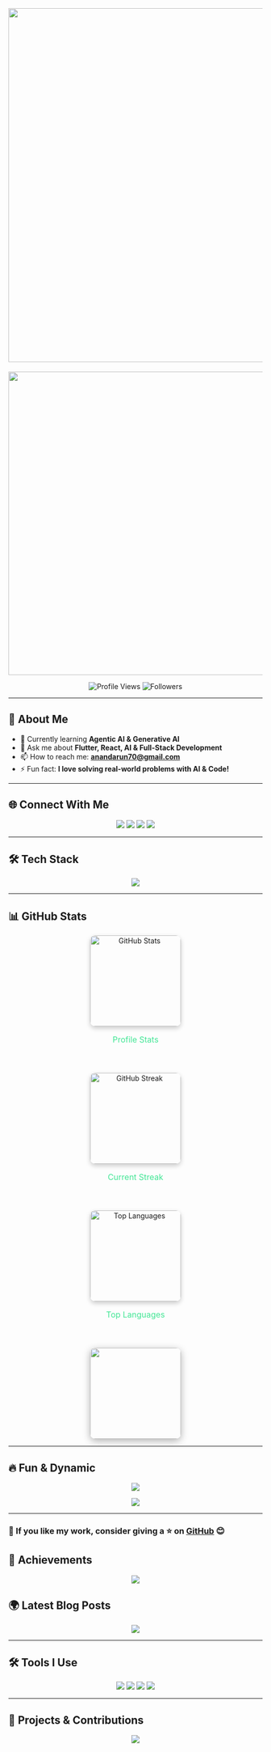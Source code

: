 <!-- Modern GitHub Profile ReadMe -->

<h1 align="center">
    <img style="margin-top: 20px;" src="https://readme-typing-svg.herokuapp.com?font=Fira+Code&weight=600&size=28&pause=1000&color=42E695&center=true&width=600&height=45&lines=Hi+%F0%9F%91%8B%2C+I'm+Arun+Kumar;A+Passionate+App+%26+Web+Developer;Specializing+in+Flutter+%26+React" width="700" />
</h1>

<!-- Animated Hero Section -->
<p align="center">
    <img src="https://camo.githubusercontent.com/4d9f5ecceb711eec6e2018f38a5677dc657c9738d4a65ba3b928c41c0a45b439/68747470733a2f2f6d69726f2e6d656469756d2e636f6d2f6d61782f313336302f302a37513379765349765f7430696f4a2d5a2e676966" width="600" />
</p>

<!-- Profile Views & Status -->
<p align="center">
    <img src="https://komarev.com/ghpvc/?username=arun2github&label=Profile+views&color=42E695&style=flat" alt="Profile Views" />
    <img src="https://img.shields.io/github/followers/arun2github?label=Followers&style=social" alt="Followers" />
</p>

---

## 🚀 About Me  
- 🌱 Currently learning **Agentic AI & Generative AI**
- 💬 Ask me about **Flutter, React, AI & Full-Stack Development**
- 📫 How to reach me: **[anandarun70@gmail.com](mailto:anandarun70@gmail.com)**
- ⚡ Fun fact: **I love solving real-world problems with AI & Code!**

---

## 🌐 Connect With Me  
<p align="center">
    <a href="https://www.linkedin.com/in/imarunjnv/" target="_blank"><img src="https://img.shields.io/badge/LinkedIn-%230077B5.svg?style=for-the-badge&logo=linkedin&logoColor=white"/></a>
    <a href="https://www.facebook.com/arun.disambiguation" target="_blank"><img src="https://img.shields.io/badge/Facebook-%231877F2.svg?style=for-the-badge&logo=facebook&logoColor=white"/></a>
    <a href="https://www.instagram.com/infamous_fluky/" target="_blank"><img src="https://img.shields.io/badge/Instagram-%23E4405F.svg?style=for-the-badge&logo=instagram&logoColor=white"/></a>
    <a href="mailto:anandarun70@gmail.com"><img src="https://img.shields.io/badge/Email-%23D14836.svg?style=for-the-badge&logo=gmail&logoColor=white"/></a>
</p>

---

## 🛠 Tech Stack  
<p align="center">
    <img src="https://skillicons.dev/icons?i=flutter,react,js,nodejs,tailwind,css,html,redux,firebase,git,linux,mysql,postman,ruby,rails" />
</p>

---

## 📊 GitHub Stats  

 


<div align="center">
  <div style="display: flex; gap: 40px; flex-wrap: wrap; justify-content: center;">
    <div style="flex: 1 1 300px; text-align: center;">
      <img height="180px" width="auto" src="https://github-readme-stats.vercel.app/api?username=arun2github&show_icons=true&theme=radical&hide_border=true" alt="GitHub Stats" style="box-shadow: 0 4px 10px rgba(0, 0, 0, 0.2); border-radius: 10px;" />
      <p style="font-size: 16px; color: #42E695;">Profile Stats</p>
    </div>
    
<div style="flex: 1 1 300px; text-align: center;">
      <img height="180px" width="auto" src="https://github-readme-streak-stats.herokuapp.com?user=arun2github&theme=radical&hide_border=true" alt="GitHub Streak" style="box-shadow: 0 4px 10px rgba(0, 0, 0, 0.2); border-radius: 10px;" />
      <p style="font-size: 16px; color: #42E695;">Current Streak</p>
    </div>

<div style="flex: 1 1 300px; text-align: center;">
      <img height="180px" width="auto" src="https://github-readme-stats.vercel.app/api/top-langs/?username=arun2github&layout=compact&theme=radical&hide_border=true" alt="Top Languages" style="box-shadow: 0 4px 10px rgba(0, 0, 0, 0.2); border-radius: 10px;" />
      <p style="font-size: 16px; color: #42E695;">Top Languages</p>
    </div>
    
  </div>
  
  <div style="margin-top: 40px;">
    <img height="180px" width="auto" src="https://github-profile-summary-cards.vercel.app/api/cards/profile-details?username=arun2github&theme=radical" style="box-shadow: 0 4px 15px rgba(0, 0, 0, 0.3); border-radius: 10px;" />
  </div>
</div>

---

## 🔥 Fun & Dynamic  
<p align="center">
    <img src="https://github-profile-trophy.vercel.app/?username=arun2github&theme=radical&column=4&margin-w=15&margin-h=15" />
</p>

<p align="center">
    <img src="https://quotes-github-readme.vercel.app/api?type=horizontal&theme=radical" />
</p>

---

### 🚀 If you like my work, consider giving a ⭐ on [GitHub](https://github.com/arun2github) 😊

<!-- Additional Custom Section for Fun and Achievements -->

## 🌟 Achievements  
<p align="center">
    <a href="https://www.linkedin.com/posts/imarunjnv_gratitude-flutterdeveloper-webdevelopment-activity-7289954495185272832-IEpq?utm_source=share&utm_medium=member_android">     <img src="https://img.shields.io/badge/Awarded%20Star%20Award%20September-2024-%23FFD700?style=for-the-badge&logo=star&logoColor=white" /> </a>

</p>

## 🌍 Latest Blog Posts
<p align="center">
    <a href="https://medium.com/@arun2github">
        <img src="https://img.shields.io/badge/Blog%20Post%20Updates-%23FF5F57?style=for-the-badge&logo=medium&logoColor=white" />
    </a>
</p>

---

## 🛠 Tools I Use  
<p align="center">
    <img src="https://img.shields.io/badge/VS%20Code-%23007ACC?style=for-the-badge&logo=visualstudiocode&logoColor=white" />
    <img src="https://img.shields.io/badge/GitHub-%23121011?style=for-the-badge&logo=github&logoColor=white" />
    <img src="https://img.shields.io/badge/Postman-%23FF6C37?style=for-the-badge&logo=postman&logoColor=white" />
    <img src="https://img.shields.io/badge/Flutter-%2302568F?style=for-the-badge&logo=flutter&logoColor=white" />
</p>

---

## 🎯 Projects & Contributions  
<p align="center">
    <a href="https://github.com/arun2github">
        <img src="https://img.shields.io/badge/My%20Projects-%23FFDD00?style=for-the-badge&logo=github&logoColor=black" />
    </a>
</p>

